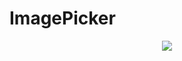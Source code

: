 # ImagePicker

<p align="center">
  <img src ="https://raw.githubusercontent.com/Athlee/ImagePicker/Assets/Demo.png" />
</p>
